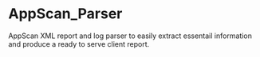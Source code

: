 # AppScan_Parser
AppScan XML report and log parser to easily extract essentail information and produce a ready to serve client report.
